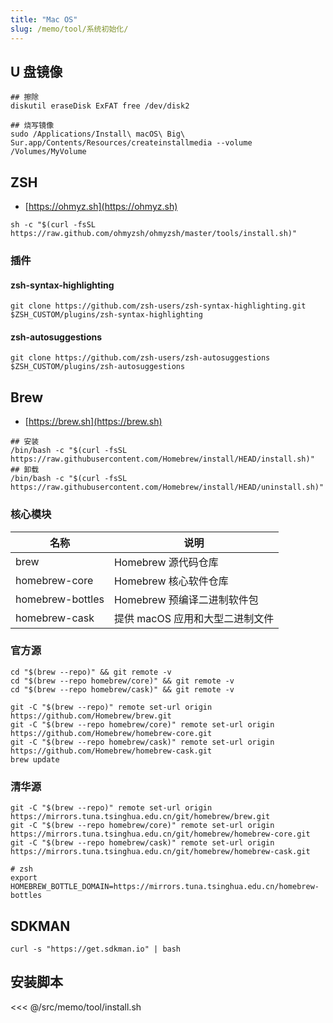 ```yaml
---
title: "Mac OS"
slug: /memo/tool/系统初始化/
---
```


## U 盘镜像

```shell
## 擦除
diskutil eraseDisk ExFAT free /dev/disk2

## 烧写镜像
sudo /Applications/Install\ macOS\ Big\ Sur.app/Contents/Resources/createinstallmedia --volume /Volumes/MyVolume

```

## ZSH
* [https://ohmyz.sh](https://ohmyz.sh)

```shell
sh -c "$(curl -fsSL https://raw.github.com/ohmyzsh/ohmyzsh/master/tools/install.sh)"
```

### 插件

#### zsh-syntax-highlighting
```shell
git clone https://github.com/zsh-users/zsh-syntax-highlighting.git $ZSH_CUSTOM/plugins/zsh-syntax-highlighting
```

#### zsh-autosuggestions

```shell
git clone https://github.com/zsh-users/zsh-autosuggestions $ZSH_CUSTOM/plugins/zsh-autosuggestions
```

## Brew

* [https://brew.sh](https://brew.sh)
  
```shell
## 安装
/bin/bash -c "$(curl -fsSL https://raw.githubusercontent.com/Homebrew/install/HEAD/install.sh)"
## 卸载
/bin/bash -c "$(curl -fsSL https://raw.githubusercontent.com/Homebrew/install/HEAD/uninstall.sh)"
```

### 核心模块

|名称|说明|
|---|---|
|brew|	Homebrew 源代码仓库|
|homebrew-core|	Homebrew 核心软件仓库|
|homebrew-bottles|	Homebrew 预编译二进制软件包|
|homebrew-cask|	提供 macOS 应用和大型二进制文件|

### 官方源

```shell
cd "$(brew --repo)" && git remote -v
cd "$(brew --repo homebrew/core)" && git remote -v
cd "$(brew --repo homebrew/cask)" && git remote -v

git -C "$(brew --repo)" remote set-url origin https://github.com/Homebrew/brew.git
git -C "$(brew --repo homebrew/core)" remote set-url origin https://github.com/Homebrew/homebrew-core.git
git -C "$(brew --repo homebrew/cask)" remote set-url origin https://github.com/Homebrew/homebrew-cask.git
brew update
```

### 清华源

```shell
git -C "$(brew --repo)" remote set-url origin https://mirrors.tuna.tsinghua.edu.cn/git/homebrew/brew.git
git -C "$(brew --repo homebrew/core)" remote set-url origin https://mirrors.tuna.tsinghua.edu.cn/git/homebrew/homebrew-core.git
git -C "$(brew --repo homebrew/cask)" remote set-url origin https://mirrors.tuna.tsinghua.edu.cn/git/homebrew/homebrew-cask.git

# zsh
export HOMEBREW_BOTTLE_DOMAIN=https://mirrors.tuna.tsinghua.edu.cn/homebrew-bottles
```
## SDKMAN

```shell
curl -s "https://get.sdkman.io" | bash
```

## 安装脚本

<<< @/src/memo/tool/install.sh